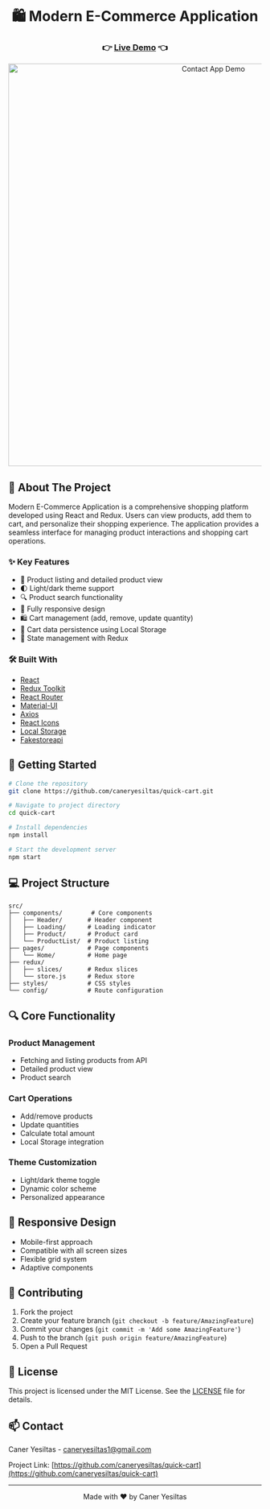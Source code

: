 <div align="center">
  <h1>🛍️ Modern E-Commerce Application</h1>
  <h3>
    👉 <a href="https://quick-cart-gules.vercel.app/">Live Demo</a> 👈
  </h3>
</div>

<div align="center">
  <img src="/assets/Quick-Cart.gif" alt="Contact App Demo" width="800"/>
</div>


## 📌 About The Project

Modern E-Commerce Application is a comprehensive shopping platform developed using React and Redux. Users can view products, add them to cart, and personalize their shopping experience. The application provides a seamless interface for managing product interactions and shopping cart operations.

### ✨ Key Features

- 🛒 Product listing and detailed product view
- 🌓 Light/dark theme support
- 🔍 Product search functionality
- 📱 Fully responsive design
- 🛍️ Cart management (add, remove, update quantity)
- 💾 Cart data persistence using Local Storage
- 🔄 State management with Redux

### 🛠️ Built With

- [React](https://reactjs.org/)
- [Redux Toolkit](https://redux-toolkit.js.org/)
- [React Router](https://reactrouter.com/)
- [Material-UI](https://mui.com/)
- [Axios](https://axios-http.com/)
- [React Icons](https://react-icons.github.io/react-icons/)
- [Local Storage](https://developer.mozilla.org/en-US/docs/Web/API/Window/localStorage)
- [Fakestoreapi](https://fakestoreapi.com/)

## 🚀 Getting Started

```bash
# Clone the repository
git clone https://github.com/caneryesiltas/quick-cart.git

# Navigate to project directory
cd quick-cart

# Install dependencies
npm install

# Start the development server
npm start
```

## 💻 Project Structure

```
src/
├── components/        # Core components
│   ├── Header/       # Header component
│   ├── Loading/      # Loading indicator
│   ├── Product/      # Product card
│   └── ProductList/  # Product listing
├── pages/            # Page components
│   └── Home/         # Home page
├── redux/
│   ├── slices/       # Redux slices
│   └── store.js      # Redux store
├── styles/           # CSS styles
└── config/           # Route configuration
```

## 🔍 Core Functionality

### Product Management
- Fetching and listing products from API
- Detailed product view
- Product search

### Cart Operations
- Add/remove products
- Update quantities
- Calculate total amount
- Local Storage integration

### Theme Customization
- Light/dark theme toggle
- Dynamic color scheme
- Personalized appearance

## 📱 Responsive Design

- Mobile-first approach
- Compatible with all screen sizes
- Flexible grid system
- Adaptive components

## 🤝 Contributing

1. Fork the project
2. Create your feature branch (`git checkout -b feature/AmazingFeature`)
3. Commit your changes (`git commit -m 'Add some AmazingFeature'`)
4. Push to the branch (`git push origin feature/AmazingFeature`)
5. Open a Pull Request

## 📝 License

This project is licensed under the MIT License. See the [LICENSE](LICENSE) file for details.

## 📫 Contact

Caner Yesiltas - caneryesiltas1@gmail.com

Project Link: [https://github.com/caneryesiltas/quick-cart](https://github.com/caneryesiltas/quick-cart)

---

<div align="center">
  Made with ❤️ by Caner Yesiltas
</div>